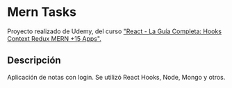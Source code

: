 # Mern Tasks

Proyecto realizado de Udemy, del curso ["React - La Guía Completa: Hooks Context Redux MERN +15 Apps".](https://www.udemy.com/course/react-de-principiante-a-experto-creando-mas-de-10-aplicaciones/)

## Descripción
Aplicación de notas con login. Se utilizó React Hooks, Node, Mongo y otros. 
